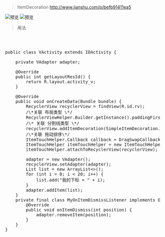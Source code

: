 > ItemDecoration   http://www.jianshu.com/p/befb91411ea5

![预览](https://github.com/Alex-Cin/ItemDecoration/blob/master/preview/003.gif)  ![预览](https://github.com/Alex-Cin/ItemDecoration/blob/master/preview/001.gif)


> 用法

<pre>



public class VActivity extends IDActivity {

    private VAdapter adapter;

    @Override
    public int getLayoutResId() {
        return R.layout.activity_v;
    }

    @Override
    public void onCreateData(Bundle bundle) {
        RecyclerView recyclerView = findView(R.id.rv);
        /\*关联 布局类型 \*/
        RecyclerViewHelper.Builder.getInstance().paddingFirst(16).paddingLast(16).layoutManager(LayoutType.VLinearLayout).build().recyclerView(recyclerView);
        /\* 关联 分割线类型 \*/
        recyclerView.addItemDecoration(SimpleItemDecoration.Builder.getInstance().backgroundColor("#EEEEEE").color("#009688").dividerSize(2).marginH(0).marginV(0).build());
        /\*关联 拖动排序\*/
        ItemTouchHelper.Callback callback = DragSwapCallback.Builder.getInstance().longPressDragEnabled(true).dragDismiss(true).onItemDismissListener(new MyOnItemDismissListener()).build();
        ItemTouchHelper itemTouchHelper = new ItemTouchHelper(callback);
        itemTouchHelper.attachToRecyclerView(recyclerView);

        adapter = new VAdapter();
        recyclerView.setAdapter(adapter);
        List<String> list = new ArrayList<>();
        for (int i = 0; i < 20; i++) {
            list.add("我的下标 = " + i);
        }
        adapter.addItem(list);
    }
    private final class MyOnItemDismissListener implements OnItemDismissListener {
        @Override
        public void onItemDismiss(int position) {
            adapter.removeItem(position);
        }
    }
}


</pre>
